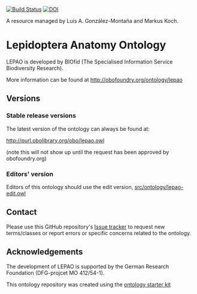 [![Build Status](https://travis-ci.org/luis-gonzalez-m/lepao.svg?branch=master)](https://travis-ci.org/luis-gonzalez-m/lepao)
[![DOI](https://zenodo.org/badge/13996/luis-gonzalez-m/lepao.svg)](https://zenodo.org/badge/latestdoi/13996/luis-gonzalez-m/lepao)

A resource managed by Luis A. González-Montaña and Markus Koch.

# Lepidoptera Anatomy Ontology


LEPAO is developed by BIOfid (The Specialised Information Service Biodiversity Research).



More information can be found at http://obofoundry.org/ontology/lepao

## Versions

### Stable release versions

The latest version of the ontology can always be found at:

http://purl.obolibrary.org/obo/lepao.owl

(note this will not show up until the request has been approved by obofoundry.org)

### Editors' version

Editors of this ontology should use the edit version, [src/ontology/lepao-edit.owl](src/ontology/lepao-edit.owl)

## Contact

Please use this GitHub repository's [Issue tracker](https://github.com/luis-gonzalez-m/lepao/issues) to request new terms/classes or report errors or specific concerns related to the ontology.

## Acknowledgements

The development of LEPAO is supported by the German Research Foundation (DFG-projcet MO 412/54-1).

This ontology repository was created using the [ontology starter kit](https://github.com/INCATools/ontology-starter-kit)
